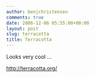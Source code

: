 ```yaml
---
author: benjchristensen
comments: true
date: 2006-12-06 05:55:00+00:00
layout: post
slug: terracotta
title: Terracotta
---
```


Looks very cool ...

http://terracotta.org/
